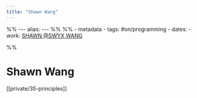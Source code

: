 ```yaml
---
title: "Shawn Wang"
---
```

%% ---
alias: 
--- %%
%% - metadata
	- tags: #on/programming
	- dates: 
	- work: [SHAWN @SWYX WANG](https://www.swyx.io/)

%%

# Shawn Wang

[[private/35-principles]]
